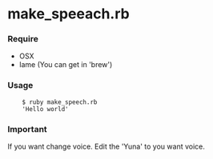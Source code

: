 # make_speeach.rb

### Require
  - OSX  
  - lame (You can get in 'brew')

### Usage
```
	$ ruby make_speech.rb
	'Hello world'
```

### Important
If you want change voice.
Edit the 'Yuna' to you want voice.